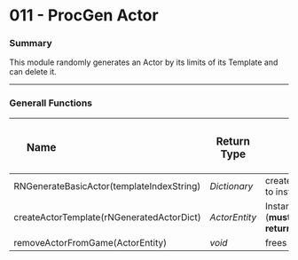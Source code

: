 # 011 - ProcGen Actor

### Summary
This module randomly generates an Actor by its limits of its Template and can delete it. 
  
---
### Generall Functions
| <h3 style="width:100px"> **Name** </h3> | <h3>**Return Type**</h3> | <h3 style="width:300px"> **Notation** </h3>                           |  
|---------------------------------------------|--------------------------|-----------------------------------------------------------------------|
| RNGenerateBasicActor(templateIndexString)            | *Dictionary*                   | creates a Dictionary of all needed Infos to instanciate an Actor        |
| createActorTemplate(rNGeneratedActorDict)               | *ActorEntity*                   |Instanciates an Actor by Dictionary (**must have the content from the return of above**) |
| removeActorFromGame(ActorEntity)                | *void*                   | frees ActorEntity when possible |
